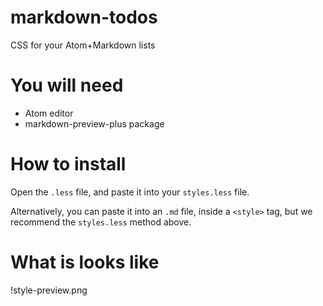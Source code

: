 # markdown-todos
CSS for your Atom+Markdown lists

# You will need
- Atom editor
- markdown-preview-plus package

# How to install
Open the `.less` file, and paste it into your `styles.less` file.

Alternatively, you can paste it into an `.md` file, inside a `<style>` tag, but we recommend the `styles.less` method above.

# What is looks like
!style-preview.png
